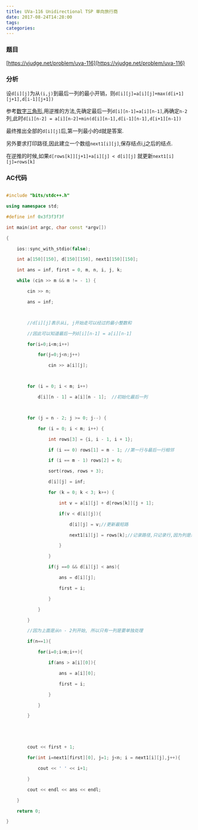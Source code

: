 ```yaml
---
title: UVa-116 Unidirectional TSP 单向旅行商
date: 2017-08-24T14:28:00
tags:
categories:
---
```


### 题目
[https://vjudge.net/problem/uva-116](https://vjudge.net/problem/uva-116)

### 分析

设`d[i][j]`为从`(i,j)`到最后一列的最小开销，则`d[i][j]=a[i][j]+max(d[i+1][j+1],d[i-1][j+1])`
参考[数字三角形](http://www.cnblogs.com/lepeCoder/p/dp_triangle.html),用逆推的方法,先确定最后一列`d[i][n-1]=a[i][n-1]`,再确定`n-2`列,此时`d[i][n-2] = a[i][n-2]+min(d[i][n-1],d[i-1][n-1],d[i+1][n-1])`
最终推出全部的`d[i][j]`后,第一列最小的d就是答案.

另外要求打印路径,因此建立一个数组`next1[i][j]`,保存结点i,j之后的结点.
在逆推的时候,如果`d[rows[k]][j+1]+a[i][j] < d[i][j]` 就更新`next1[i][j]=rows[k]`

### AC代码
```cpp
#include "bits/stdc++.h"
using namespace std;
#define inf 0x3f3f3f3f
int main(int argc, char const *argv[])
{
    ios::sync_with_stdio(false);
    int a[150][150], d[150][150], next1[150][150];
    int ans = inf, first = 0, m, n, i, j, k;
    while (cin >> m && m != - 1) {
        cin >> n;
        ans = inf;

        //d[i][j]表示从i, j开始走可以经过的最小整数和
        //因此可以知道最后一列d[i][n-1] = a[i][n-1]
        for(i=0;i<m;i++)
            for(j=0;j<n;j++)
                cin >> a[i][j];

        for (i = 0; i < m; i++)
            d[i][n - 1] = a[i][n - 1];  //初始化最后一列

        for (j = n - 2; j >= 0; j--) {
            for (i = 0; i < m; i++) {
                int rows[3] = {i, i - 1, i + 1};
                if (i == 0) rows[1] = m - 1; //第一行与最后一行相邻
                if (i == m - 1) rows[2] = 0;
                sort(rows, rows + 3);
                d[i][j] = inf;
                for (k = 0; k < 3; k++) {
                    int v = a[i][j] + d[rows[k]][j + 1];
                    if(v < d[i][j]){
                        d[i][j] = v;//更新最短路
                        next1[i][j] = rows[k];//记录路径,只记录行,因为列是递增的
                    }
                }
                if(j ==0 && d[i][j] < ans){
                    ans = d[i][j];
                    first = i;
                }
            }
        }
        //因为上面是从n - 2列开始, 所以只有一列是要单独处理
        if(n==1){
            for(i=0;i<m;i++){
                if(ans > a[i][0]){
                    ans = a[i][0];
                    first = i;
                }
            }
        }


        cout << first + 1;
        for(int i=next1[first][0], j=1; j<n; i = next1[i][j],j++){
            cout << ' ' << i+1;
        }
        cout << endl << ans << endl;
    }
    return 0;
}
```
    